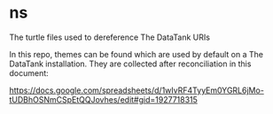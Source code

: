 ns
==

The turtle files used to dereference The DataTank URIs

In this repo, themes can be found which are used by default on a The DataTank installation. They are collected after reconciliation in this document:

https://docs.google.com/spreadsheets/d/1wIvRF4TyyEm0YGRL6jMo-tUDBhOSNmCSpEtQQJovhes/edit#gid=1927718315
